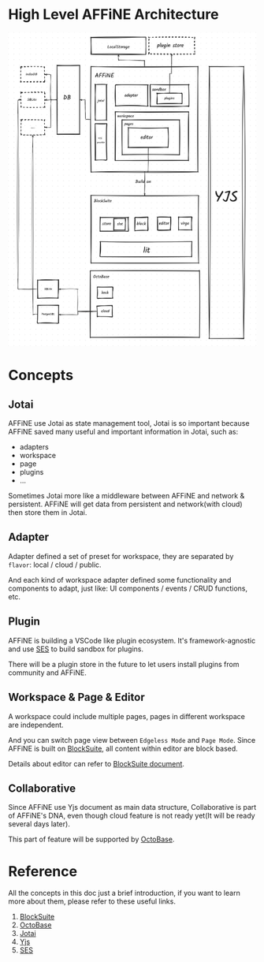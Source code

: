 # High Level AFFiNE Architecture

![affine-arch](assets/affine-arch.png)

# Concepts

## Jotai

AFFiNE use Jotai as state management tool, Jotai is so important because AFFiNE saved many useful and important information in Jotai, such as:

- adapters
- workspace
- page
- plugins
- ...

Sometimes Jotai more like a middleware between AFFiNE and network & persistent. AFFiNE will get data from persistent and network(with cloud) then store them in Jotai.

## Adapter

Adapter defined a set of preset for workspace, they are separated by `flavor`: local / cloud / public.

And each kind of workspace adapter defined some functionality and components to adapt, just like: UI components / events / CRUD functions, etc.

## Plugin

AFFiNE is building a VSCode like plugin ecosystem. It's framework-agnostic and use [SES](https://github.com/endojs/endo/tree/master/packages/ses#readme) to build sandbox for plugins.

There will be a plugin store in the future to let users install plugins from community and AFFiNE.

## Workspace & Page & Editor

A workspace could include multiple pages, pages in different workspace are independent.

And you can switch page view between `Edgeless Mode` and `Page Mode`. Since AFFiNE is built on [BlockSuite](https://blocksuite.affine.pro/), all content within editor are block based.

Details about editor can refer to [BlockSuite document](https://blocksuite.affine.pro/).

## Collaborative

Since AFFiNE use Yjs document as main data structure, Collaborative is part of AFFiNE's DNA, even though cloud feature is not ready yet(It will be ready several days later).

This part of feature will be supported by [OctoBase](https://octobase.pro/).

# Reference

All the concepts in this doc just a brief introduction, if you want to learn more about them, please refer to these useful links.

1. [BlockSuite](https://blocksuite.affine.pro/)
2. [OctoBase](https://octobase.pro/)
3. [Jotai](https://jotai.org/)
4. [Yjs](https://docs.yjs.dev/)
5. [SES](https://github.com/endojs/endo/tree/master/packages/ses#readme)
